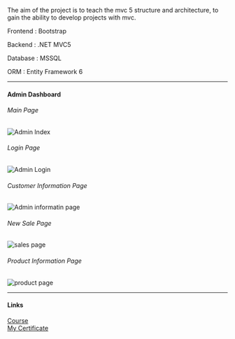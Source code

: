 The aim of the project is to teach the mvc 5 structure and architecture, to gain the ability to develop projects with mvc.

<p>Frontend : Bootstrap</p> 
<p>Backend  : .NET MVC5</p>
<p>Database : MSSQL</p>
<p>ORM : Entity Framework 6</p>

<hr/>

#### Admin Dashboard

<h6>Main Page</h6>
<img src="https://i.hizliresim.com/4l0gxrd.png" alt="Admin Index"/> 
<br/>
<h6>Login Page</h6>
<img src="https://i.hizliresim.com/8hylp62.png" alt="Admin Login"/>
<br/>
<h6>Customer Information Page</h6>
<img src="https://i.hizliresim.com/tac6xex.png" alt="Admin informatin page"/> 
<br/>
<h6>New Sale Page</h6>
<img src="https://i.hizliresim.com/pmefrvr.png" alt="sales page"/>
<br/>
<h6>Product Information Page</h6>
<img src="https://i.hizliresim.com/piulr0m.png" alt="product page"/>
<hr/>

#### Links 
<a href="https://www.udemy.com/course/mvc5-ile-sifirdan-adim-adim-web-projesi-gelistirme/" >Course</a>
<br/>
<a href="https://www.udemy.com/certificate/UC-8ee1c1e3-f059-417c-9d1e-265025739257/">My Certificate</a> 
